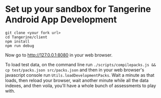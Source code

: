 # Set up your sandbox for Tangerine Android App Development

```
git clone <your fork url>
cd Tangerine/client
npm install
npm run debug
```

Now go to http://127.0.0.1:8080 in your web browser.

To load test data, on the command line run `./scripts/compilepacks.js && cp test/packs.json src/packs.json` and then in your web browser's javascript console run `Utils.loadDevelopmentPacks`. Wait a minute as that loads, then reload your browser, wait another minute while all the data indexes, and then voila, you'll have a whole bunch of assessments to play with.
